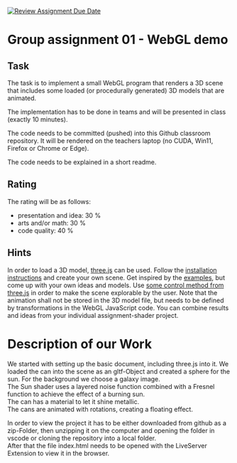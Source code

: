 [![Review Assignment Due Date](https://classroom.github.com/assets/deadline-readme-button-24ddc0f5d75046c5622901739e7c5dd533143b0c8e959d652212380cedb1ea36.svg)](https://classroom.github.com/a/1Zvp0ubu)
# Group assignment 01 - WebGL demo

## Task
The task is to implement a small WebGL program that renders a 3D scene that includes some loaded (or procedurally generated) 3D models that are animated.

The implementation has to be done in teams and will be presented in class (exactly 10 minutes).

The code needs to be committed (pushed) into this Github classroom repository. It will be rendered on the teachers laptop (no CUDA, Win11, Firefox or Chrome or Edge).

The code needs to be explained in a short readme.

## Rating
The rating will be as follows:
- presentation and idea: 30 % 
- arts and/or math: 30 %
- code quality: 40 %

## Hints
In order to load a 3D model, [three.js](https://threejs.org) can be used. Follow the [installation instructions](https://threejs.org/docs/#manual/en/introduction/Installation) and create your own scene. Get inspired by the [examples](https://threejs.org/examples/), but come up with your own ideas and models. Use [some control method from three.js](https://threejs.org/examples/?q=controls) in order to make the scene explorable by the user. Note that the animation shall not be stored in the 3D model file, but needs to be defined by transformations in the WebGL JavaScript code. You can combine results and ideas from your individual assignment-shader project.

# Description of our Work
We started with setting up the basic document, including three.js into it. We loaded the can into the scene as an gltf-Object and created a sphere for the sun. For the background we choose a galaxy image. </br>
The Sun shader uses a layered noise function combined with a Fresnel function to achieve the effect of a burning sun. </br>
The can has a material to let it shine metallic. </br>
The cans are animated with rotations, creating a floating effect. 

In order to view the project it has to be either downloaded from github as a zip-Folder, then unzipping it on the computer and opening the folder in vscode or cloning the repository into a local folder. </br>
After that the file index.html needs to be opened with the LiveServer Extension to view it in the browser.
